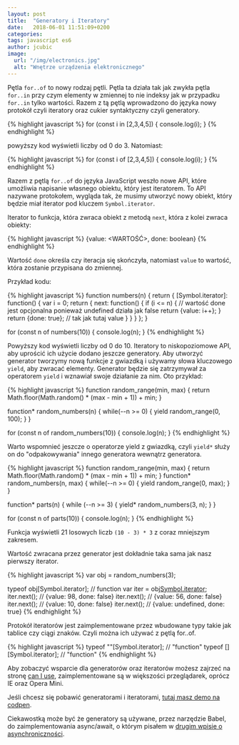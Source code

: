 ```yaml
---
layout: post
title:  "Generatory i Iteratory"
date:   2018-06-01 11:51:09+0200
categories:
tags: javascript es6
author: jcubic
image:
  url: "/img/electronics.jpg"
  alt: "Wnętrze urządzenia elektronicznego"
---
```

Pętla `for..of` to nowy rodzaj pętli. Pętla ta działa tak jak zwykła pętla `for..in` przy czym elementy w zmiennej
to nie indeksy jak w przypadku `for..in` tylko wartości. Razem z tą pętlą wprowadzono do języka nowy protokół czyli
iteratory oraz cukier syntaktyczny czyli generatory.

<!-- more -->

{% highlight javascript %}
for (const i in [2,3,4,5]) {
   console.log(i);
}
{% endhighlight %}

powyższy kod wyświetli liczby od 0 do 3. Natomiast:

{% highlight javascript %}
for (const i of [2,3,4,5]) {
   console.log(i);
}
{% endhighlight %}

Razem z pętlą `for..of` do języka JavaScript weszło nowe API, które umożliwia napisanie własnego obiektu, który
jest iteratorem. To API nazywane protokołem, wygląda tak, że musimy utworzyć nowy obiekt, który będzie miał iterator
pod kluczem `Symbol.iterator`.

Iterator to funkcja, która zwraca obiekt z metodą `next`, która z kolei zwraca obiekty:

{% highlight javascript %}
{value: <WARTOŚĆ>, done: boolean}
{% endhighlight %}

Wartość `done` określa czy iteracja się skończyła, natomiast `value` to wartość, która zostanie przypisana
do zmiennej.

Przykład kodu:

{% highlight javascript %}
function numbers(n) {
    return {
        [Symbol.iterator]: function() {
            var i = 0;
            return {
                next: function() {
                    if (i <= n) {
                        // wartość done jest opcjonalna ponieważ undefined działa jak false
                        return {value: i++};
                    }
                    return {done: true}; // tak jak tutaj value
                }
            }
         }
   };
}

for (const n of numbers(10)) {
    console.log(n);
}
{% endhighlight %}

Powyższy kod wyświetli liczby od 0 do 10. Iteratory to niskopoziomowe API, aby uprościć ich użycie dodano jeszcze
generatory. Aby utworzyć generator tworzymy nową funkcje z gwiazdką i używamy słowa kluczowego `yield`, aby zwracać
elementy. Generator będzie się zatrzymywał za operatorem `yield` i wznawiał swoje działanie za nim. Oto przykład:

{% highlight javascript %}
function random_range(min, max) {
    return Math.floor(Math.random() * (max - min + 1)) + min;
}

function* random_numbers(n) {
    while(--n >= 0) {
       yield random_range(0, 100);
    }
}

for (const n of random_numbers(10)) {
    console.log(n);
}
{% endhighlight %}

Warto wspomnieć jeszcze o operatorze yield z gwiazdką, czyli `yield*` służy on do "odpakowywania" innego generatora
wewnątrz generatora.

{% highlight javascript %}
function random_range(min, max) {
    return Math.floor(Math.random() * (max - min + 1)) + min;
}
function* random_numbers(n, max) {
    while(--n >= 0) {
       yield random_range(0, max);
    }
}

function* parts(n) {
   while (--n >= 3) {
      yield* random_numbers(3, n);
   }
}

for (const n of parts(10)) {
    console.log(n);
}
{% endhighlight %}

Funkcja wyświetli 21 losowych liczb `(10 - 3) * 3` z coraz mniejszym zakresem.

Wartość zwracana przez generator jest dokładnie taka sama jak nasz pierwszy iterator.

{% highlight javascript %}
var obj = random_numbers(3);

typeof obj[Symbol.iterator];
// function
var iter = obj[Symbol.iterator]();
iter.next(); // {value: 98, done: false}
iter.next(); // {value: 56, done: false}
iter.next(); // {value: 10, done: false}
iter.next(); // {value: undefined, done: true}
{% endhighlight %}

Protokół iteratorów jest zaimplementowane przez wbudowane typy takie jak tablice czy ciągi znaków.
Czyli można ich używać z pętlą for..of.

{% highlight javascript %}
typeof ""[Symbol.iterator]; // "function"
typeof [][Symbol.iterator]; // "function"
{% endhighlight %}

Aby zobaczyć wsparcie dla generatorów oraz iteratorów możesz zajrzeć na stronę
[can I use](https://caniuse.com/#feat=es6-generators), zaimplementowane są w większości przeglądarek,
oprócz IE oraz Opera Mini.

Jeśli chcesz się pobawić generatorami i iteratorami, [tutaj masz demo na codpen](https://codepen.io/jcubic/pen/gzoQRo).

Ciekawostką może być że generatory są używane, przez narzędzie Babel, do zaimplementowania async/await, o którym pisałem w
[drugim wpisie o asynchroniczności](/2018/05/asynchronicznosc-async-await.html).
